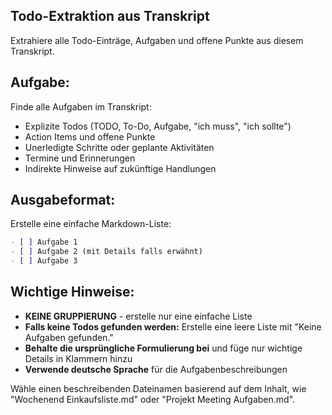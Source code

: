 ## Todo-Extraktion aus Transkript

Extrahiere alle Todo-Einträge, Aufgaben und offene Punkte aus diesem Transkript.

## Aufgabe:

Finde alle Aufgaben im Transkript:
- Explizite Todos (TODO, To-Do, Aufgabe, "ich muss", "ich sollte")
- Action Items und offene Punkte
- Unerledigte Schritte oder geplante Aktivitäten
- Termine und Erinnerungen
- Indirekte Hinweise auf zukünftige Handlungen

## Ausgabeformat:

Erstelle eine einfache Markdown-Liste:

```markdown
- [ ] Aufgabe 1
- [ ] Aufgabe 2 (mit Details falls erwähnt)
- [ ] Aufgabe 3
```

## Wichtige Hinweise:

- **KEINE GRUPPIERUNG** - erstelle nur eine einfache Liste
- **Falls keine Todos gefunden werden:** Erstelle eine leere Liste mit "Keine Aufgaben gefunden."
- **Behalte die ursprüngliche Formulierung bei** und füge nur wichtige Details in Klammern hinzu
- **Verwende deutsche Sprache** für die Aufgabenbeschreibungen

Wähle einen beschreibenden Dateinamen basierend auf dem Inhalt, wie "Wochenend Einkaufsliste.md" oder "Projekt Meeting Aufgaben.md".
